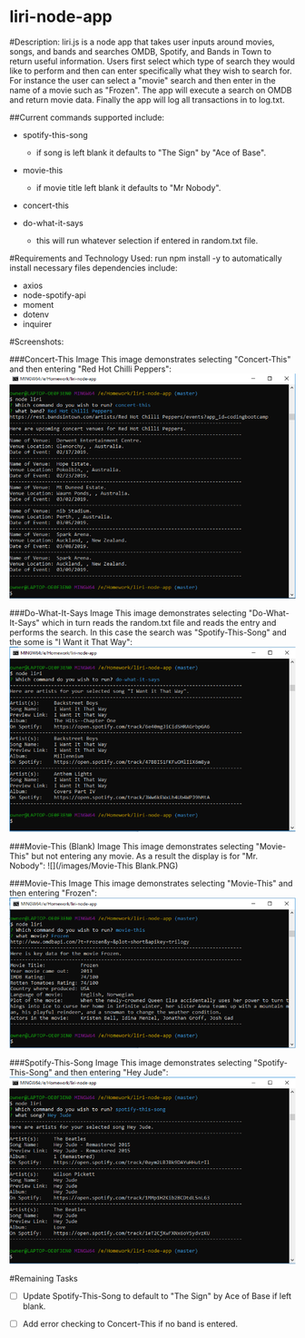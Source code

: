# liri-node-app

#Description:
liri.js is a node app that takes user inputs around movies, songs, and bands and searches OMDB, Spotify, and Bands in Town to return useful information. Users first select which type of search they would like to perform and then can enter specifically what they wish to search for. For instance the user can select a "movie" search and then enter in the name of a movie such as "Frozen". The app will execute a search on OMDB and return movie data. Finally the app will log all transactions in to log.txt. 

##Current commands supported include:
  
* spotify-this-song 	<song name>
  * if song is left blank it defaults to "The Sign" by "Ace of Base".
  
* movie-this	 <movie title>
  * if movie title left blank it defaults to "Mr Nobody".
  
* concert-this	<band name>
  
* do-what-it-says 
  * this will run whatever selection if entered in random.txt file.

#Requirements and Technology Used:
  run npm install -y to automatically install necessary files
  dependencies include: 
  - axios
  - node-spotify-api
  - moment
  - dotenv
  - inquirer

#Screenshots:

###Concert-This Image
This image demonstrates selecting "Concert-This" and then entering "Red Hot Chilli Peppers":
![](/images/Concert-This.PNG)

###Do-What-It-Says Image
This image demonstrates selecting "Do-What-It-Says" which in turn reads the random.txt file and reads the entry and performs the search. In this case the search was "Spotify-This-Song" and the some is "I Want it That Way":
![](/images/Do-What-It-Says.PNG)

###Movie-This (Blank) Image
This image demonstrates selecting "Movie-This" but not entering any movie. As a result the display is for "Mr. Nobody":
![](/images/Movie-This Blank.PNG)

###Movie-This Image
This image demonstrates selecting "Movie-This" and then entering "Frozen":
![](/images/Movie-This.PNG)

###Spotify-This-Song Image
This image demonstrates selecting "Spotify-This-Song" and then entering "Hey Jude":
![](/images/Spotify-This-Song.PNG)

#Remaining Tasks
- [ ] Update Spotify-This-Song to default to "The Sign" by Ace of Base if left blank.
- [ ] Add error checking to Concert-This if no band is entered.

